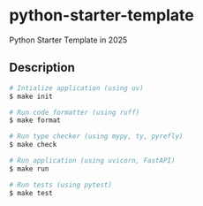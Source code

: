# python-starter-template

Python Starter Template in 2025

## Description

```bash
# Intialize application (using uv)
$ make init

# Run code formatter (using ruff)
$ make format

# Run type checker (using mypy, ty, pyrefly)
$ make check

# Run application (using uvicorn, FastAPI)
$ make run

# Run tests (using pytest)
$ make test
```
